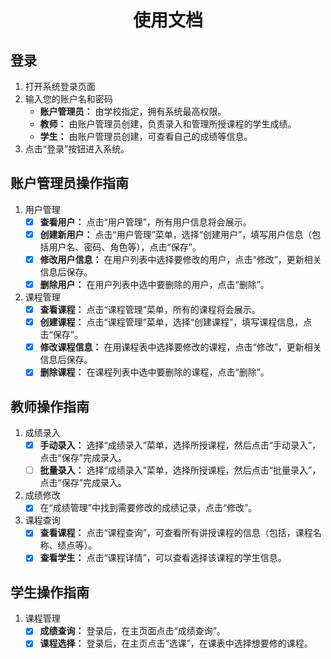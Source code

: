 # <center> 使用文档 </center>

## 登录

1. 打开系统登录页面
2. 输入您的账户名和密码
    - __账户管理员：__ 由学校指定，拥有系统最高权限。
    - __教师：__ 由账户管理员创建，负责录入和管理所授课程的学生成绩。
    - __学生：__ 由账户管理员创建，可查看自己的成绩等信息。
3. 点击“登录”按钮进入系统。

## 账户管理员操作指南

1. 用户管理
    - [x] __查看用户：__ 点击“用户管理”，所有用户信息将会展示。
    - [x] __创建新用户：__ 点击“用户管理”菜单，选择“创建用户”，填写用户信息（包括用户名、密码、角色等），点击“保存”。
    - [x] __修改用户信息：__ 在用户列表中选择要修改的用户，点击“修改”，更新相关信息后保存。
    - [x] __删除用户：__ 在用户列表中选中要删除的用户，点击“删除”。
2. 课程管理
    - [x] __查看课程：__ 点击“课程管理”菜单，所有的课程将会展示。
    - [x] __创建课程：__ 点击“课程管理”菜单，选择“创建课程”，填写课程信息，点击“保存”。
    - [x] __修改课程信息：__ 在用课程表中选择要修改的课程，点击“修改”，更新相关信息后保存。
    - [x] __删除课程：__ 在课程列表中选中要删除的课程，点击“删除”。

## 教师操作指南

1. 成绩录入
    - [x] __手动录入：__ 选择“成绩录入”菜单，选择所授课程，然后点击“手动录入”，点击“保存”完成录入。
    - [ ] __批量录入：__ 选择“成绩录入”菜单，选择所授课程，然后点击“批量录入”，点击“保存”完成录入。
2. 成绩修改
    - [x] 在“成绩管理”中找到需要修改的成绩记录，点击“修改”。
3. 课程查询
    - [x] __查看课程：__ 点击“课程查询”，可查看所有讲授课程的信息（包括，课程名称、绩点等）。
    - [x] __查看学生：__ 点击“课程详情”，可以查看选择该课程的学生信息。

## 学生操作指南

1. 课程管理
    - [x] __成绩查询：__ 登录后，在主页面点击“成绩查询”。
    - [x] __课程选择：__ 登录后，在主页点击“选课”，在课表中选择想要修的课程。
